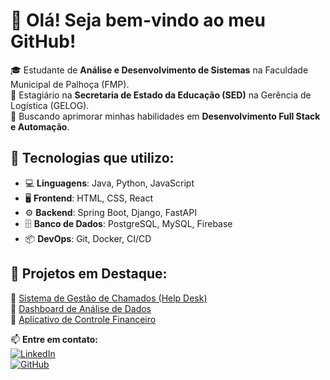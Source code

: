 # 👋 Olá! Seja bem-vindo ao meu GitHub!

🎓 Estudante de **Análise e Desenvolvimento de Sistemas** na Faculdade Municipal de Palhoça (FMP).  
💼 Estagiário na **Secretaria de Estado da Educação (SED)** na Gerência de Logística (GELOG).  
🚀 Buscando aprimorar minhas habilidades em **Desenvolvimento Full Stack e Automação**.

## 🔧 Tecnologias que utilizo:
- 💻 **Linguagens**: Java, Python, JavaScript  
- 🖥️ **Frontend**: HTML, CSS, React  
- ⚙️ **Backend**: Spring Boot, Django, FastAPI  
- 🗄️ **Banco de Dados**: PostgreSQL, MySQL, Firebase  
- 📦 **DevOps**: Git, Docker, CI/CD  

## 📌 Projetos em Destaque:
🔹 [Sistema de Gestão de Chamados (Help Desk)](link-do-repositorio)  
🔹 [Dashboard de Análise de Dados](link-do-repositorio)  
🔹 [Aplicativo de Controle Financeiro](link-do-repositorio)  

📫 **Entre em contato:**  
[![LinkedIn](https://img.shields.io/badge/LinkedIn-Perfil-blue)](https://www.linkedin.com/in/lucas-da-silva-machado-8901b32a4?utm_source=share&utm_campaign=share_via&utm_content=profile&utm_medium=android_app)  
[![GitHub](https://img.shields.io/badge/GitHub-Perfil-black)](https://github.com/Lucasdsmachado98)
